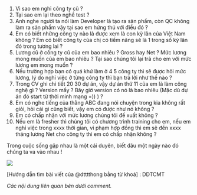 1. Vì sao em nghỉ công ty cũ ?
2. Tại sao em lại theo nghề test ?
3. Anh nghe người ta nói làm Developer là tạo ra sản phẩm, còn QC không làm ra sản phẩm vậy tại sao em hứng thú với điều đó ?
4. Em có biết những công ty nào là được xem là con kỳ lân của Việt Nam không ? Em có biết công ty của chị có tiềm năng sẽ là 1 trong số kỳ lân đó trong tương lai ?
5. Lương cũ ở công ty cũ của em bao nhiêu ? Gross hay Net ? Mức lương mong muốn của em bao nhiêu ? Tại sao chúng tôi lại trả cho em với mức lương em mong muốn ?
6. Nếu trường hợp bạn có quá khứ làm ở 4 5 công ty thì sẽ được hỏi mức lương, lý do nghỉ việc ở từng công ty thì bạn trả lời như thế nào ?
7. Trong CV ghi chi tiết 20 30 dự án, vậy dự án thứ 11 của em là làm công nghệ gì ? Version mấy ? Bây giờ version có nó là bao nhiêu (Mặc dù dự án đó start từ thời minh mạng =)) ) ?
8. Em có nghe tiếng của thằng ABC đang nói chuyện trong kia không rất giỏi, hỏi cái gì cũng biết, vậy em có được như nó không ?
9. Em có chấp nhận với mức lương chúng tôi đề xuất không ? 
10. Nếu em là fresher thì chúng tôi có chương trình training cho em, nếu em nghỉ việc trong xxxx thời gian, vi phạm hợp đồng thì em sẽ đền xxxx tháng lương Net cho công ty thì em có chấp nhận không ?

Trong cuộc sống gặp nhau là một cái duyên, biết đâu một ngày nào đó chúng ta va vào nhau !

![](https://images.viblo.asia/34f46cb5-57e2-4200-bb69-483a2e05e85f.png)

[Hướng dẫn tìm bài viết của @dtttthong bằng từ khoá] : DDTCMT

*Các nội dung liên quan bên dưới comment.*